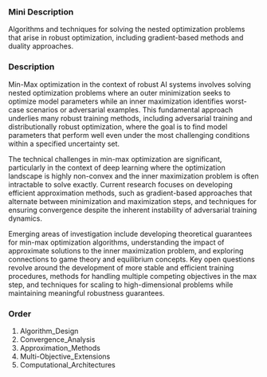 ### Mini Description

Algorithms and techniques for solving the nested optimization problems that arise in robust optimization, including gradient-based methods and duality approaches.

### Description

Min-Max optimization in the context of robust AI systems involves solving nested optimization problems where an outer minimization seeks to optimize model parameters while an inner maximization identifies worst-case scenarios or adversarial examples. This fundamental approach underlies many robust training methods, including adversarial training and distributionally robust optimization, where the goal is to find model parameters that perform well even under the most challenging conditions within a specified uncertainty set.

The technical challenges in min-max optimization are significant, particularly in the context of deep learning where the optimization landscape is highly non-convex and the inner maximization problem is often intractable to solve exactly. Current research focuses on developing efficient approximation methods, such as gradient-based approaches that alternate between minimization and maximization steps, and techniques for ensuring convergence despite the inherent instability of adversarial training dynamics.

Emerging areas of investigation include developing theoretical guarantees for min-max optimization algorithms, understanding the impact of approximate solutions to the inner maximization problem, and exploring connections to game theory and equilibrium concepts. Key open questions revolve around the development of more stable and efficient training procedures, methods for handling multiple competing objectives in the max step, and techniques for scaling to high-dimensional problems while maintaining meaningful robustness guarantees.

### Order

1. Algorithm_Design
2. Convergence_Analysis
3. Approximation_Methods
4. Multi-Objective_Extensions
5. Computational_Architectures
